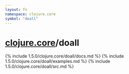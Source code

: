 ```yaml
---
layout: fn
namespace: clojure.core
symbol: "doall"
---
```


# [clojure.core](../)/doall

{% include 1.5.0/clojure.core/doall/docs.md %}
{% include 1.5.0/clojure.core/doall/examples.md %}
{% include 1.5.0/clojure.core/doall/src.md %}

